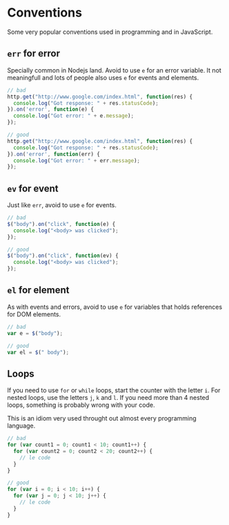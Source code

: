# Conventions

Some very popular conventions used in programming and in JavaScript.

## `err` for error

Specially common in Nodejs land. Avoid to use `e` for an error variable. It not
meaningfull and lots of people also uses `e` for events and elements.

```javascript
// bad
http.get("http://www.google.com/index.html", function(res) {
  console.log("Got response: " + res.statusCode);
}).on('error', function(e) {
  console.log("Got error: " + e.message);
});

// good
http.get("http://www.google.com/index.html", function(res) {
  console.log("Got response: " + res.statusCode);
}).on('error', function(err) {
  console.log("Got error: " + err.message);
});
```

## `ev` for event

Just like `err`, avoid to use `e` for events.

```javascript
// bad
$("body").on("click", function(e) {
  console.log("<body> was clicked");
});

// good
$("body").on("click", function(ev) {
  console.log("<body> was clicked");
});
```

## `el` for element

As with events and errors, avoid to use `e` for variables that holds references
for DOM elements.

```javascript
// bad
var e = $("body");

// good
var el = $(" body");
```

## Loops

If you need to use `for` or `while` loops, start the counter with the letter
`i`. For nested loops, use the letters `j`, `k` and `l`. If you need more than
4 nested loops, something is probably wrong with your code.

This is an idiom very used throught out almost every programming language.

```javascript
// bad
for (var count1 = 0; count1 < 10; count1++) {
  for (var count2 = 0; count2 < 20; count2++) {
    // le code
  }
}

// good
for (var i = 0; i < 10; i++) {
  for (var j = 0; j < 10; j++) {
    // le code
  }
}
```
